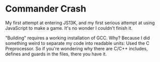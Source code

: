 # Commander Crash

My first attempt at entering JS13K, and my first serious attempt at using JavaScript to make a game. 
It's no wonder I couldn't finish it.

"Building" requires a working installation of GCC. Why? Because I did something weird to separate my code into
readable units: Used the C Preprocessor. So if you're wondering why there are C/C++ includes, defines and guards 
in the files, there you have it.
 

